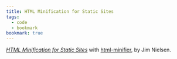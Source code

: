 ```yaml
---
title: HTML Minification for Static Sites
tags:
  - code
  - bookmark
bookmark: true
---
```

[<cite>HTML Minification for Static Sites</cite>](https://blog.jim-nielsen.com/2025/html-minification/) with [html-minifier](https://github.com/kangax/html-minifier), by Jim Nielsen.

